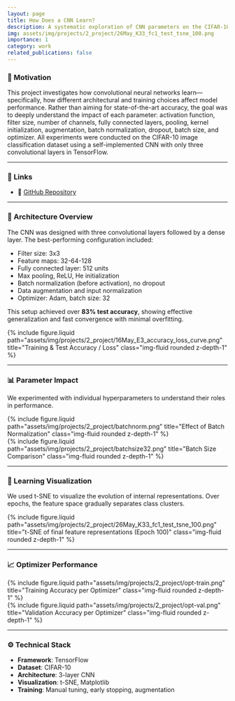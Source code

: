 ```yaml
---
layout: page
title: How Does a CNN Learn?
description: A systematic exploration of CNN parameters on the CIFAR-10 dataset using TensorFlow
img: assets/img/projects/2_project/26May_K33_fc1_test_tsne_100.png
importance: 1
category: work
related_publications: false
---
```


### 🎯 Motivation

This project investigates how convolutional neural networks learn—specifically, how different architectural and training choices affect model performance. Rather than aiming for state-of-the-art accuracy, the goal was to deeply understand the impact of each parameter: activation function, filter size, number of channels, fully connected layers, pooling, kernel initialization, augmentation, batch normalization, dropout, batch size, and optimizer. All experiments were conducted on the CIFAR-10 image classification dataset using a self-implemented CNN with only three convolutional layers in TensorFlow.

---

### 📎 Links  
- 🔗 [GitHub Repository](https://github.com/sumeyye-agac/object-classification-CIFAR10-tensorflow)

---

### 🧠 Architecture Overview

The CNN was designed with three convolutional layers followed by a dense layer. The best-performing configuration included:
- Filter size: 3x3  
- Feature maps: 32-64-128  
- Fully connected layer: 512 units  
- Max pooling, ReLU, He initialization  
- Batch normalization (before activation), no dropout  
- Data augmentation and input normalization  
- Optimizer: Adam, batch size: 32  

This setup achieved over **83% test accuracy**, showing effective generalization and fast convergence with minimal overfitting.

<div class="row justify-content-sm-center">
  <div class="col-sm-10 mt-3 mt-md-0">
    {% include figure.liquid path="assets/img/projects/2_project/16May_E3_accuracy_loss_curve.png" title="Training & Test Accuracy / Loss" class="img-fluid rounded z-depth-1" %}
  </div>
</div>

---

### 📊 Parameter Impact

We experimented with individual hyperparameters to understand their roles in performance.

<div class="row">
  <div class="col-sm">
    {% include figure.liquid path="assets/img/projects/2_project/batchnorm.png" title="Effect of Batch Normalization" class="img-fluid rounded z-depth-1" %}
  </div>
  <div class="col-sm">
    {% include figure.liquid path="assets/img/projects/2_project/batchsize32.png" title="Batch Size Comparison" class="img-fluid rounded z-depth-1" %}
  </div>
</div>

---

### 🧬 Learning Visualization

We used t-SNE to visualize the evolution of internal representations. Over epochs, the feature space gradually separates class clusters.

<div class="row justify-content-sm-center">
  <div class="col-sm-10 mt-3 mt-md-0">
    {% include figure.liquid path="assets/img/projects/2_project/26May_K33_fc1_test_tsne_100.png" title="t-SNE of final feature representations (Epoch 100)" class="img-fluid rounded z-depth-1" %}
  </div>
</div>

---

### 📈 Optimizer Performance

<div class="row">
  <div class="col-sm">
    {% include figure.liquid path="assets/img/projects/2_project/opt-train.png" title="Training Accuracy per Optimizer" class="img-fluid rounded z-depth-1" %}
  </div>
  <div class="col-sm">
    {% include figure.liquid path="assets/img/projects/2_project/opt-val.png" title="Validation Accuracy per Optimizer" class="img-fluid rounded z-depth-1" %}
  </div>
</div>

---

### ⚙️ Technical Stack
- **Framework**: TensorFlow 
- **Dataset**: CIFAR-10  
- **Architecture**: 3-layer CNN  
- **Visualization**: t-SNE, Matplotlib  
- **Training**: Manual tuning, early stopping, augmentation
